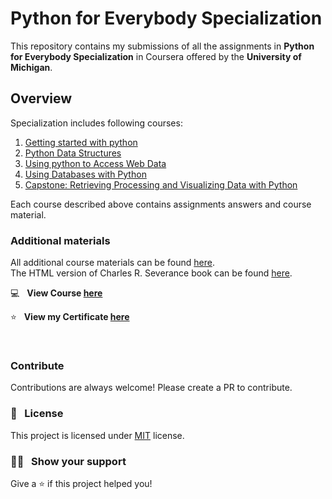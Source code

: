# Python for Everybody Specialization

This repository contains my submissions of all the assignments in **Python for Everybody Specialization** in Coursera offered by the **University of Michigan**.

## Overview

Specialization includes following courses:

1. [Getting started with python](https://github.com/Sumanth-Talluri/Python-for-Everybody-Specialization/tree/master/1.%20Programming%20for%20Everybody%20(Getting%20Started%20with%20Python))
2. [Python Data Structures](https://github.com/Sumanth-Talluri/Python-for-Everybody-Specialization/tree/master/2.%20Python%20Data%20Structures)
3. [Using python to Access Web Data](https://github.com/Sumanth-Talluri/Python-for-Everybody-Specialization/tree/master/3.%20Using%20Python%20to%20Access%20Web%20Data)
4. [Using Databases with Python](https://github.com/Sumanth-Talluri/Python-for-Everybody-Specialization/tree/master/4.%20Using%20Databases%20with%20Python)
5. [Capstone: Retrieving Processing and Visualizing Data with Python](https://github.com/Sumanth-Talluri/Python-for-Everybody-Specialization/tree/master/5.%20Capstone:%20Retrieving%2C%20Processing%2C%20and%20Visualizing%20Data%20with%20Python)

Each course described above contains assignments answers and course material.

### Additional materials

All additional course materials can be found [here](https://www.py4e.com/).  
The HTML version of Charles R. Severance book can be found [here](https://www.py4e.com/html3/).

:computer: &nbsp; **View Course [here](https://www.coursera.org/specializations/python?)**

:star: &nbsp; **View my Certificate [here](https://coursera.org/share/34b608542122fb46db3629cad073741b)**

&nbsp;

### Contribute

Contributions are always welcome! Please create a PR to contribute.

### :pencil: &nbsp; License

This project is licensed under [MIT](https://opensource.org/licenses/MIT) license.

### :man_astronaut: &nbsp; Show your support

Give a ⭐️ if this project helped you!
